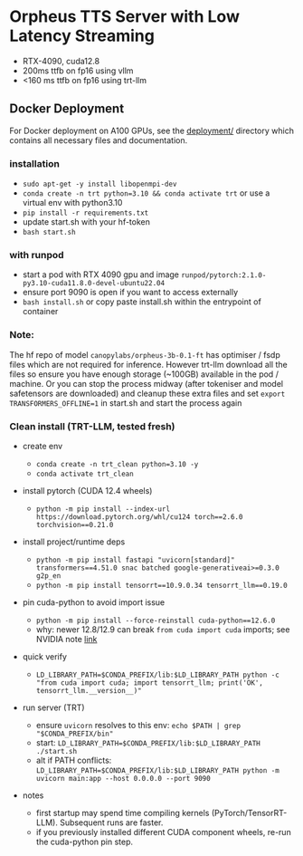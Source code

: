 # Orpheus TTS Server with Low Latency Streaming

- RTX-4090, cuda12.8
- 200ms ttfb on fp16 using vllm
- <160 ms ttfb on fp16 using trt-llm

## Docker Deployment

For Docker deployment on A100 GPUs, see the [deployment/](./deployment/) directory which contains all necessary files and documentation.

### installation
- `sudo apt-get -y install libopenmpi-dev`
- `conda create -n trt python=3.10 && conda activate trt` or use a virtual env with python3.10
- `pip install -r requirements.txt`
- update start.sh with your hf-token
- `bash start.sh`

### with runpod
- start a pod with RTX 4090 gpu and image `runpod/pytorch:2.1.0-py3.10-cuda11.8.0-devel-ubuntu22.04`
- ensure port 9090 is open if you want to access externally
- `bash install.sh` or copy paste install.sh within the entrypoint of container

### Note: 
The hf repo of model `canopylabs/orpheus-3b-0.1-ft` has optimiser / fsdp files which are not required for inference. However trt-llm download all the files so ensure you have enough storage (~100GB) available in the pod / machine. Or you can stop the process midway (after tokeniser and model safetensors are downloaded) and cleanup these extra files and set `export TRANSFORMERS_OFFLINE=1` in start.sh and start the process again

### Clean install (TRT-LLM, tested fresh)

- create env
  - `conda create -n trt_clean python=3.10 -y`
  - `conda activate trt_clean`

- install pytorch (CUDA 12.4 wheels)
  - `python -m pip install --index-url https://download.pytorch.org/whl/cu124 torch==2.6.0 torchvision==0.21.0`

- install project/runtime deps
  - `python -m pip install fastapi "uvicorn[standard]" transformers==4.51.0 snac batched google-generativeai>=0.3.0 g2p_en`
  - `python -m pip install tensorrt==10.9.0.34 tensorrt_llm==0.19.0`

- pin cuda-python to avoid import issue
  - `python -m pip install --force-reinstall cuda-python==12.6.0`
  - why: newer 12.8/12.9 can break `from cuda import cuda` imports; see NVIDIA note [link](https://github.com/NVIDIA/cuda-python/issues/476)

- quick verify
  - `LD_LIBRARY_PATH=$CONDA_PREFIX/lib:$LD_LIBRARY_PATH python -c "from cuda import cuda; import tensorrt_llm; print('OK', tensorrt_llm.__version__)"`

- run server (TRT)
  - ensure `uvicorn` resolves to this env: `echo $PATH | grep "$CONDA_PREFIX/bin"`
  - start: `LD_LIBRARY_PATH=$CONDA_PREFIX/lib:$LD_LIBRARY_PATH ./start.sh`
  - alt if PATH conflicts: `LD_LIBRARY_PATH=$CONDA_PREFIX/lib:$LD_LIBRARY_PATH python -m uvicorn main:app --host 0.0.0.0 --port 9090`

- notes
  - first startup may spend time compiling kernels (PyTorch/TensorRT-LLM). Subsequent runs are faster.
  - if you previously installed different CUDA component wheels, re-run the cuda-python pin step.
